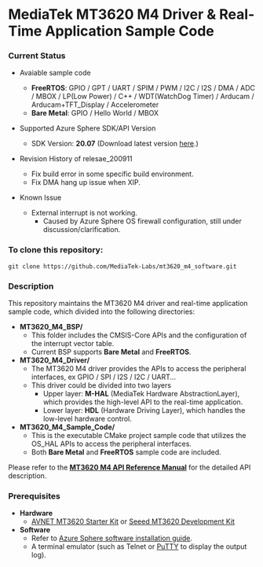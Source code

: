 # MediaTek MT3620 M4 Driver & Real-Time Application Sample Code
### Current Status
* Avaiable sample code
    * **FreeRTOS**: GPIO / GPT / UART / SPIM / PWM / I2C / I2S / DMA / ADC / MBOX / LP(Low Power) / C++ / WDT(WatchDog Timer) / Arducam / Arducam+TFT_Display / Accelerometer
    * **Bare Metal**: GPIO / Hello World / MBOX
* Supported Azure Sphere SDK/API Version
    * SDK Version: **20.07** (Download latest version [here](https://docs.microsoft.com/en-ca/azure-sphere/install/install-sdk#install-the-azure-sphere-sdk).)
* Revision History of relesae_200911
    * Fix build error in some specific build environment.
    * Fix DMA hang up issue when XIP.
    
* Known Issue
    * External interrupt is not working.
        * Caused by Azure Sphere OS firewall configuration, still under discussion/clarification.

### To clone this repository:
```
git clone https://github.com/MediaTek-Labs/mt3620_m4_software.git
```

### Description
This repository maintains the MT3620 M4 driver and real-time application sample code, which divided into the following directories:
* **MT3620_M4_BSP/**
    * This folder includes the CMSIS-Core APIs and the configuration of the interrupt vector table.
    * Current BSP supports **Bare Metal** and **FreeRTOS**.  
* **MT3620_M4_Driver/**
    * The MT3620 M4 driver provides the APIs to access the peripheral interfaces, ex GPIO / SPI / I2S / I2C / UART...
    * This driver could be divided into two layers
        * Upper layer: **M-HAL** (MediaTek Hardware AbstractionLayer), which provides the high-level API to the real-time application.
        * Lower layer: **HDL** (Hardware Driving Layer), which handles the low-level hardware control.  
* **MT3620_M4_Sample_Code/**
    * This is the executable CMake project sample code that utilizes the OS_HAL APIs to access the peripheral interfaces.
    * Both **Bare Metal** and **FreeRTOS** sample code are included.  

Please refer to the **[MT3620 M4 API Reference Manual](https://support.mediatek.com/AzureSphere/mt3620/M4_API_Reference_Manual)** for the detailed API description.  

### Prerequisites
* **Hardware**
    * [AVNET MT3620 Starter Kit](https://www.avnet.com/shop/us/products/avnet-engineering-services/aes-ms-mt3620-sk-g-3074457345636825680/) or [Seeed MT3620 Development Kit](https://www.seeedstudio.com/Azure-Sphere-MT3620-Development-Kit-US-Version-p-3052.html)
* **Software**
    * Refer to [Azure Sphere software installation guide](https://docs.microsoft.com/en-ca/azure-sphere/install/overview).
    * A terminal emulator (such as Telnet or [PuTTY](https://www.chiark.greenend.org.uk/~sgtatham/putty/) to display the output log).